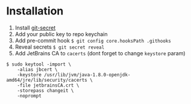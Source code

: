 # Installation

1. Install [git-secret](https://git-secret.io/)
2. Add your public key to repo keychain
3. Add pre-commit hook `$ git config core.hooksPath .githooks`
4. Reveal secrets `$ git secret reveal`
5. Add JetBrains CA to `cacerts` (dont forget to change `keystore` param)
``` 
$ sudo keytool -import \
    -alias jbcert \
    -keystore /usr/lib/jvm/java-1.8.0-openjdk-amd64/jre/lib/security/cacerts \
    -file jetbrainsCA.crt \
    -storepass changeit \
    -noprompt
```